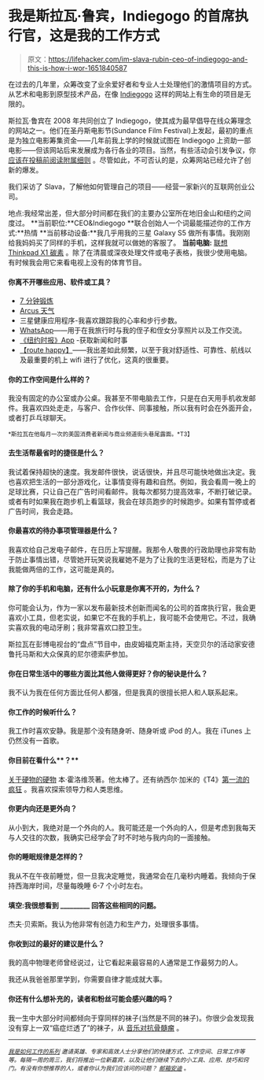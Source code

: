 # 我是斯拉瓦·鲁宾，Indiegogo 的首席执行官，这是我的工作方式

> 原文：<https://lifehacker.com/im-slava-rubin-ceo-of-indiegogo-and-this-is-how-i-wor-1651840587>

在过去的几年里，众筹改变了业余爱好者和专业人士处理他们的激情项目的方式。从艺术和电影到原型技术产品，在像 [Indiegogo](http://www.indiegogo.com) 这样的网站上有生命的项目是无限的。



斯拉瓦·鲁宾在 2008 年共同创立了 Indiegogo，使其成为最早倡导在线众筹理念的网站之一。他们在圣丹斯电影节(Sundance Film Festival)上发起，最初的重点是为独立电影筹集资金——几年前我上学的时候就试图在 Indiegogo 上资助一部电影——但该网站后来发展成为各行各业的项目。当然，有些活动会引发争议，你 [应该在投稿前阅读附属细则](https://lifehacker.com/should-i-contribute-to-crowdfunding-campaigns-like-kic-1645706301) 。尽管如此，不可否认的是，众筹网站已经允许了创新的爆发。

我们采访了 Slava，了解他如何管理自己的项目——经营一家新兴的互联网创业公司。

地点:我经常出差，但大部分时间都在我们的主要办公室所在地旧金山和纽约之间度过。
**当前职位:**CEO&Indiegogo
**联合创始人一个词最能描述你的工作方式:**热情
**当前移动设备:**我几乎用我的三星 Galaxy S5 做所有事情。我刚刚给我妈妈买了同样的手机，这样我就可以做她的客服了。
**当前电脑:** [联想 Thinkpad X1 碳素](https://gizmodo.com/lenovo-thinkpad-x1-carbon-review-what-the-future-of-la-5935723) 。除了在清晨或深夜处理文件或电子表格，我很少使用电脑。有时候我会用它来看电视上没有的体育节目。

#### 你离不开哪些应用、软件或工具？

*   [7 分钟锻炼](http://lifehacker.com/get-the-scientific-7-minute-workout-on-any-device-with-1650447296)
*   [Arcus 天气](http://www.arcusweather.com/)
*   三星健康应用程序-我喜欢跟踪我的心率和步行步数。
*   [WhatsApp](http://lifehacker.com/whats-the-deal-with-all-these-messaging-apps-1561543034)——用于在我旅行时与我的侄子和侄女分享照片以及工作交流。
*   [《纽约时报》App](http://www.nytimes.com/services/mobile/) -获取新闻和时事
*   [【route happy】](http://lifehacker.com/routehappy-ranks-flights-based-on-the-best-experience-a-5971790)——我出差如此频繁，以至于我对舒适性、可靠性、航线以及最重要的机上 wifi 进行了优化，这真的很重要。

#### 你的工作空间是什么样的？

我没有固定的办公室或办公桌。我甚至不带电脑去工作，只是在白天用手机收发邮件。我喜欢四处走走，与客户、合作伙伴、同事接触，所以我有时会在外面开会，或者打乒乓球聊天。

<small>*斯拉瓦在他每月一次的美国消费者新闻与商业频道街头巷尾露面。*T3】</small>

#### 去生活帮最省时的捷径是什么？

我试着保持超快的速度。我发邮件很快，说话很快，并且尽可能快地做出决定。我也喜欢把生活的一部分游戏化，让事情变得有趣和自然。例如，我会看周一晚上的足球比赛，只让自己在广告时间看邮件。我每次都努力提高效率，不断打破记录。或者有时如果我在跑步机上看篮球，我会在球员跑步的时候跑步。如果有暂停或者广告时间，我会走路。

#### 你最喜欢的待办事项管理器是什么？

我喜欢给自己发电子邮件，在日历上写提醒。我那令人敬畏的行政助理也非常有助于防止事情出错，尽管她开玩笑说我雇她不是为了让我的生活更轻松，而是为了让我能做两倍的工作，这可能是真的。

#### 除了你的手机和电脑，还有什么小玩意是你离不开的，为什么？

你可能会认为，作为一家以发布最新技术创新而闻名的公司的首席执行官，我会更喜欢小工具，但老实说，如果它不在我的手机上，我可能不会使用它。不过，我确实喜欢我的电动牙刷；我非常喜欢口腔卫生。

斯拉瓦在彭博电视台的“盘点”节目中，由皮姆福克斯主持，天空贝尔的活动家安德鲁托马斯和大众保真的尼尔德索萨参加。

#### 你在日常生活中的哪些方面比其他人做得更好？你的秘诀是什么？

我不认为我在任何方面比任何人都强，但是我真的很擅长把人和人联系起来。

#### 你工作的时候听什么？

我工作时喜欢安静。我是那个没有随身听、随身听或 iPod 的人。我在 iTunes 上仍然没有一首歌。

#### 你目前在看什么**？**

[关于硬物的硬物](http://www.amazon.com/gp/product/B00DQ845EA?asc_campaign=InlineText&asc_refurl=https://lifehacker.com/im-slava-rubin-ceo-of-indiegogo-and-this-is-how-i-wor-1651840587&asc_source=&btkr=1&tag=kinjalifehackerlink-20) 本·霍洛维茨著。他太棒了。还有纳西尔·加米的《T4》[第一流的疯狂](http://www.amazon.com/gp/product/B004IYIUN8?asc_campaign=InlineText&asc_refurl=https://lifehacker.com/im-slava-rubin-ceo-of-indiegogo-and-this-is-how-i-wor-1651840587&asc_source=&btkr=1&tag=kinjalifehackerlink-20) 。我喜欢探索领导力和人类思维。

#### 你更内向还是更外向？

从小到大，我绝对是一个外向的人。我可能还是一个外向的人，但是考虑到我每天与人交往的次数，我确实已经学会了时不时地与我内向的一面接触。

#### 你的睡眠规律是怎样的？

我从不在午夜前睡觉，但一旦我决定睡觉，我通常会在几毫秒内睡着。我倾向于保持西海岸时间，尽量每晚睡 6-7 个小时左右。

#### 填空:我很想看到 _________ 回答这些相同的问题。

杰夫·贝索斯。我认为他非常有创造力和生产力，处理很多事情。

#### 你收到过的最好的建议是什么？

我的高中物理老师曾经说过，让它看起来最容易的人通常是工作最努力的人。

我还从我爸爸那里学到，你需要自律才能成就大事。

#### 你还有什么想补充的，读者和粉丝可能会感兴趣的吗？

我一生中大部分时间都倾向于穿同样的袜子(当然是不同的袜子)。你很少会发现我没有穿上一双“癌症烂透了”的袜子，从 [音乐对抗骨髓瘤](http://www.musicagainstmyeloma.org/) 。

* * *

<small></small>*[<small>*我是如何工作的系列*</small>](http://lifehacker.com/how-i-work/) <small>*邀请英雄、专家和高效人士分享他们的快捷方式、工作空间、日常工作等等。每隔一周的周三，我们将推出一位新嘉宾，以及让他们继续下去的小工具、应用、技巧和窍门。有没有你想推荐的人，或者你认为我们应该问的问题？*</small> [<small>*邮箱安迪*</small>](mailto:andy@lifehacker.com) <small>*。*</small>*